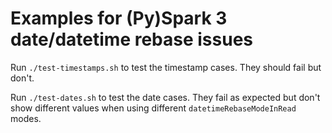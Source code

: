 # Examples for (Py)Spark 3 date/datetime rebase issues

Run `./test-timestamps.sh` to test the timestamp cases. They should fail but don't.

Run `./test-dates.sh` to test the date cases. They fail as expected but don't show different values when using different `datetimeRebaseModeInRead` modes.
